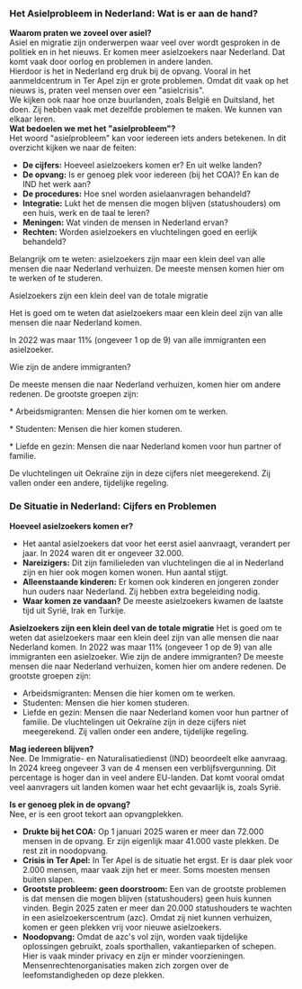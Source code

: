 ### **Het Asielprobleem in Nederland: Wat is er aan de hand?**

**Waarom praten we zoveel over asiel?**  
Asiel en migratie zijn onderwerpen waar veel over wordt gesproken in de politiek en in het nieuws. Er komen meer asielzoekers naar Nederland. Dat komt vaak door oorlog en problemen in andere landen.  
Hierdoor is het in Nederland erg druk bij de opvang. Vooral in het aanmeldcentrum in Ter Apel zijn er grote problemen. Omdat dit vaak op het nieuws is, praten veel mensen over een "asielcrisis".  
We kijken ook naar hoe onze buurlanden, zoals België en Duitsland, het doen. Zij hebben vaak met dezelfde problemen te maken. We kunnen van elkaar leren.  
**Wat bedoelen we met het "asielprobleem"?**  
Het woord "asielprobleem" kan voor iedereen iets anders betekenen. In dit overzicht kijken we naar de feiten:

* **De cijfers:** Hoeveel asielzoekers komen er? En uit welke landen?  
* **De opvang:** Is er genoeg plek voor iedereen (bij het COA)? En kan de IND het werk aan?  
* **De procedures:** Hoe snel worden asielaanvragen behandeld?  
* **Integratie:** Lukt het de mensen die mogen blijven (statushouders) om een huis, werk en de taal te leren?  
* **Meningen:** Wat vinden de mensen in Nederland ervan?  
* **Rechten:** Worden asielzoekers en vluchtelingen goed en eerlijk behandeld?

Belangrijk om te weten: asielzoekers zijn maar een klein deel van alle mensen die naar Nederland verhuizen. De meeste mensen komen hier om te werken of te studeren.

Asielzoekers zijn een klein deel van de totale migratie

Het is goed om te weten dat asielzoekers maar een klein deel zijn van alle mensen die naar Nederland komen.

In 2022 was maar 11% (ongeveer 1 op de 9\) van alle immigranten een asielzoeker.

Wie zijn de andere immigranten?

De meeste mensen die naar Nederland verhuizen, komen hier om andere redenen. De grootste groepen zijn:

 \* Arbeidsmigranten: Mensen die hier komen om te werken.

 \* Studenten: Mensen die hier komen studeren.

 \* Liefde en gezin: Mensen die naar Nederland komen voor hun partner of familie.

De vluchtelingen uit Oekraïne zijn in deze cijfers niet meegerekend. Zij vallen onder een andere, tijdelijke regeling.

### **De Situatie in Nederland: Cijfers en Problemen**

**Hoeveel asielzoekers komen er?**

* Het aantal asielzoekers dat voor het eerst asiel aanvraagt, verandert per jaar. In 2024 waren dit er ongeveer 32.000.  
* **Nareizigers:** Dit zijn familieleden van vluchtelingen die al in Nederland zijn en hier ook mogen komen wonen. Hun aantal stijgt.  
* **Alleenstaande kinderen:** Er komen ook kinderen en jongeren zonder hun ouders naar Nederland. Zij hebben extra begeleiding nodig.  
* **Waar komen ze vandaan?** De meeste asielzoekers kwamen de laatste tijd uit Syrië, Irak en Turkije.

**Asielzoekers zijn een klein deel van de totale migratie**
Het is goed om te weten dat asielzoekers maar een klein deel zijn van alle mensen die naar Nederland komen.
In 2022 was maar 11% (ongeveer 1 op de 9) van alle immigranten een asielzoeker.
Wie zijn de andere immigranten?
De meeste mensen die naar Nederland verhuizen, komen hier om andere redenen. De grootste groepen zijn:
 * Arbeidsmigranten: Mensen die hier komen om te werken.
 * Studenten: Mensen die hier komen studeren.
 * Liefde en gezin: Mensen die naar Nederland komen voor hun partner of familie.
De vluchtelingen uit Oekraïne zijn in deze cijfers niet meegerekend. Zij vallen onder een andere, tijdelijke regeling.

**Mag iedereen blijven?**  
Nee. De Immigratie- en Naturalisatiedienst (IND) beoordeelt elke aanvraag. In 2024 kreeg ongeveer 3 van de 4 mensen een verblijfsvergunning. Dit percentage is hoger dan in veel andere EU-landen. Dat komt vooral omdat veel aanvragers uit landen komen waar het echt gevaarlijk is, zoals Syrië. 

**Is er genoeg plek in de opvang?**  
Nee, er is een groot tekort aan opvangplekken.

* **Drukte bij het COA:** Op 1 januari 2025 waren er meer dan 72.000 mensen in de opvang. Er zijn eigenlijk maar 41.000 vaste plekken. De rest zit in noodopvang.  
* **Crisis in Ter Apel:** In Ter Apel is de situatie het ergst. Er is daar plek voor 2.000 mensen, maar vaak zijn het er meer. Soms moesten mensen buiten slapen.  
* **Grootste probleem: geen doorstroom:** Een van de grootste problemen is dat mensen die mogen blijven (statushouders) geen huis kunnen vinden. Begin 2025 zaten er meer dan 20.000 statushouders te wachten in een asielzoekerscentrum (azc). Omdat zij niet kunnen verhuizen, komen er geen plekken vrij voor nieuwe asielzoekers.  
* **Noodopvang:** Omdat de azc's vol zijn, worden vaak tijdelijke oplossingen gebruikt, zoals sporthallen, vakantieparken of schepen. Hier is vaak minder privacy en zijn er minder voorzieningen. Mensenrechtenorganisaties maken zich zorgen over de leefomstandigheden op deze plekken.